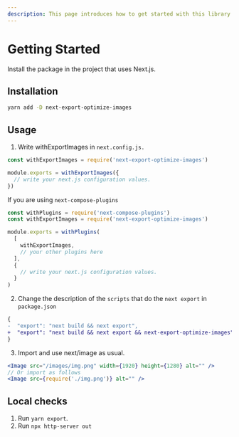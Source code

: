 ```yaml
---
description: This page introduces how to get started with this library.
---
```


# Getting Started

Install the package in the project that uses Next.js.

## Installation

```bash
yarn add -D next-export-optimize-images
```

## Usage

1. Write withExportImages in `next.config.js.`

```js title="next.config.js"
const withExportImages = require('next-export-optimize-images')

module.exports = withExportImages({
  // write your next.js configuration values.
})
```

If you are using `next-compose-plugins`

```js title="next.config.js"
const withPlugins = require('next-compose-plugins')
const withExportImages = require('next-export-optimize-images')

module.exports = withPlugins(
  [
    withExportImages,
    // your other plugins here
  ],
  {
    // write your next.js configuration values.
  }
)
```

2. Change the description of the `scripts` that do the `next export` in `package.json`

```diff title="package.json"
{
-  "export": "next build && next export",
+  "export": "next build && next export && next-export-optimize-images",
}
```

3. Import and use next/image as usual.

```jsx
<Image src="/images/img.png" width={1920} height={1280} alt="" />
// Or import as follows
<Image src={require('./img.png')} alt="" />
```

## Local checks

1. Run `yarn export`.
2. Run `npx http-server out`
